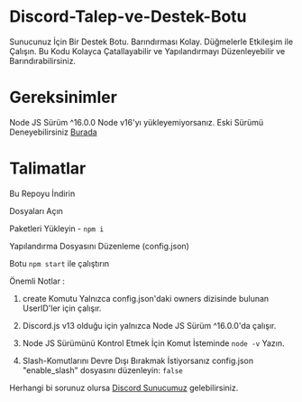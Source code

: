 # Discord-Talep-ve-Destek-Botu

Sunucunuz İçin Bir Destek Botu.
Barındırması Kolay.
Düğmelerle Etkileşim ile Çalışın.
Bu Kodu Kolayca Çatallayabilir ve Yapılandırmayı Düzenleyebilir ve Barındırabilirsiniz.

# Gereksinimler
Node JS Sürüm ^16.0.0
Node v16'yı yükleyemiyorsanız.
Eski Sürümü Deneyebilirsiniz [Burada](https://github.com/Abdul1810/support-bot-with-buttons/tree/djs-v12)

# Talimatlar
Bu Repoyu İndirin

Dosyaları Açın

Paketleri Yükleyin - `npm i`

Yapılandırma Dosyasını Düzenleme (config.json)

Botu `npm start` ile çalıştırın

Önemli Notlar :

1. create Komutu Yalnızca config.json'daki owners dizisinde bulunan UserID'ler için çalışır.

2. Discord.js v13 olduğu için yalnızca Node JS Sürüm ^16.0.0'da çalışır.

3. Node JS Sürümünü Kontrol Etmek İçin Komut İsteminde `node -v` Yazın.

4. Slash-Komutlarını Devre Dışı Bırakmak İstiyorsanız config.json "enable_slash" dosyasını düzenleyin: `false`

Herhangi bi sorunuz olursa [Discord Sunucumuz](https://discord.gg/NEYChS5FnY) gelebilirsiniz.
